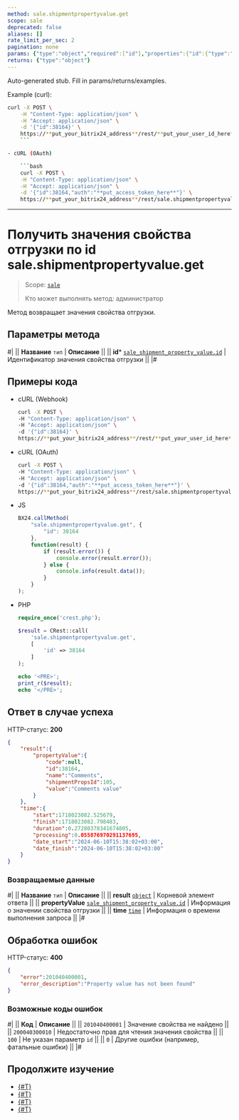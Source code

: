 ```yaml
---
method: sale.shipmentpropertyvalue.get
scope: sale
deprecated: false
aliases: []
rate_limit_per_sec: 2
pagination: none
params: {"type":"object","required":["id"],"properties":{"id":{"type":"integer"}}}
returns: {"type":"object"}
---
```


Auto-generated stub. Fill in params/returns/examples.

Example (curl):

```bash
curl -X POST \
    -H "Content-Type: application/json" \
    -H "Accept: application/json" \
    -d '{"id":38164}' \
    https://**put_your_bitrix24_address**/rest/**put_your_user_id_here**/**put_your_webhook_here**/sale.shipmentpropertyvalue.get
    ```

- cURL (OAuth)

    ```bash
    curl -X POST \
    -H "Content-Type: application/json" \
    -H "Accept: application/json" \
    -d '{"id":38164,"auth":"**put_access_token_here**"}' \
    https://**put_your_bitrix24_address**/rest/sale.shipmentpropertyvalue.get
```

---

# Получить значения свойства отгрузки по id sale.shipmentpropertyvalue.get

> Scope: [`sale`](../../scopes/permissions.md)
>
> Кто может выполнять метод: администратор

Метод возвращает значения свойства отгрузки.

## Параметры метода



#|
|| **Название**
`тип` | **Описание** ||
|| **id***
[`sale_shipment_property_value.id`](../data-types.md#sale_shipment_property_value) | Идентификатор значения свойства отгрузки ||
|#

## Примеры кода





- cURL (Webhook)

    ```bash
    curl -X POST \
    -H "Content-Type: application/json" \
    -H "Accept: application/json" \
    -d '{"id":38164}' \
    https://**put_your_bitrix24_address**/rest/**put_your_user_id_here**/**put_your_webhook_here**/sale.shipmentpropertyvalue.get
    ```

- cURL (OAuth)

    ```bash
    curl -X POST \
    -H "Content-Type: application/json" \
    -H "Accept: application/json" \
    -d '{"id":38164,"auth":"**put_access_token_here**"}' \
    https://**put_your_bitrix24_address**/rest/sale.shipmentpropertyvalue.get
    ```

- JS

    ```js
    BX24.callMethod(
        "sale.shipmentpropertyvalue.get", {
            "id": 38164
        },
        function(result) {
            if (result.error()) {
                console.error(result.error());
            } else {
                console.info(result.data());
            }
        }
    );
    ```

- PHP

    ```php
    require_once('crest.php');

    $result = CRest::call(
        'sale.shipmentpropertyvalue.get',
        [
            'id' => 38164
        ]
    );

    echo '<PRE>';
    print_r($result);
    echo '</PRE>';
    ```



## Ответ в случае успеха

HTTP-статус: **200**

```json
{
    "result":{
        "propertyValue":{
            "code":null,
            "id":38164,
            "name":"Comments",
            "shipmentPropsId":105,
            "value":"Comments value"
        }
    },
    "time":{
        "start":1718023082.525679,
        "finish":1718023082.798483,
        "duration":0.27280378341674805,
        "processing":0.055876970291137695,
        "date_start":"2024-06-10T15:38:02+03:00",
        "date_finish":"2024-06-10T15:38:02+03:00"
    }
}
```

### Возвращаемые данные

#|
|| **Название**
`тип` | **Описание** ||
|| **result**
[`object`](../../data-types.md) | Корневой элемент ответа ||
|| **propertyValue**
[`sale_shipment_property_value.id`](../data-types.md#sale_shipment_property_value) | Информация о значении свойства отгрузки ||
|| **time**
[`time`](../../data-types.md) | Информация о времени выполнения запроса ||
|#

## Обработка ошибок

HTTP-статус: **400**

```json
{
    "error":201040400001,
    "error_description":"Property value has not been found"
}
```



### Возможные коды ошибок

#|
|| **Код** | **Описание** ||
|| `201040400001` | Значение свойства не найдено ||
|| `200040300010` | Недостаточно прав для чтения значения свойства ||
|| `100` | Не указан параметр `id` ||
|| `0` | Другие ошибки (например, фатальные ошибки) ||
|#



## Продолжите изучение

- [{#T}](./sale-shipment-property-value-modify.md)
- [{#T}](./sale-shipment-property-value-list.md)
- [{#T}](./sale-shipment-propertyvalue-delete.md)
- [{#T}](./sale-shipment-property-value-get-fields.md)
